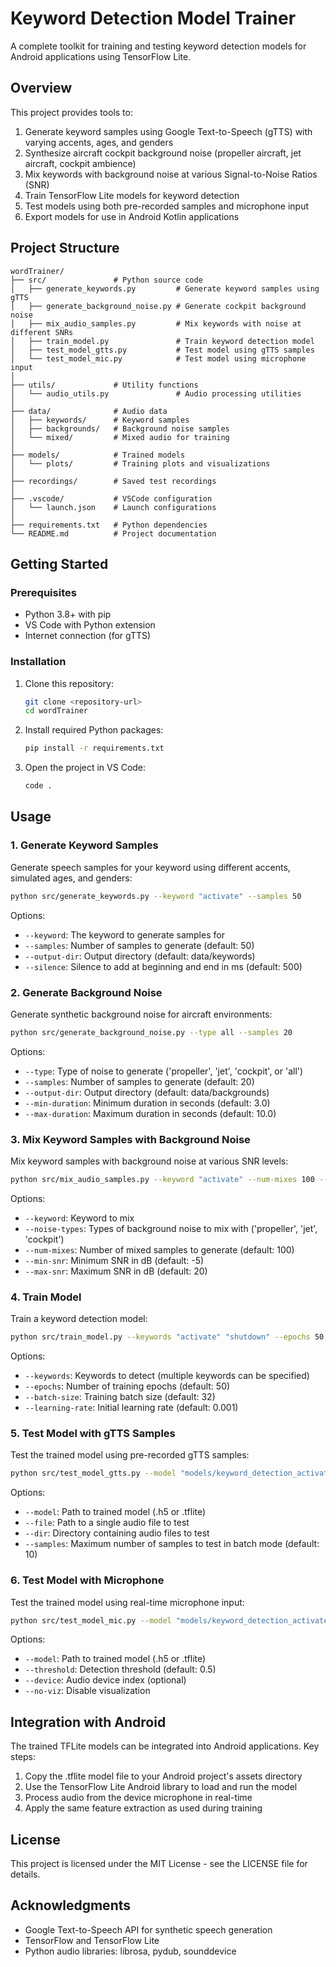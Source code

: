# Keyword Detection Model Trainer

A complete toolkit for training and testing keyword detection models for Android applications using TensorFlow Lite.

## Overview

This project provides tools to:

1. Generate keyword samples using Google Text-to-Speech (gTTS) with varying accents, ages, and genders
2. Synthesize aircraft cockpit background noise (propeller aircraft, jet aircraft, cockpit ambience)
3. Mix keywords with background noise at various Signal-to-Noise Ratios (SNR)
4. Train TensorFlow Lite models for keyword detection
5. Test models using both pre-recorded samples and microphone input
6. Export models for use in Android Kotlin applications

## Project Structure

```
wordTrainer/
├── src/               # Python source code
│   ├── generate_keywords.py         # Generate keyword samples using gTTS
│   ├── generate_background_noise.py # Generate cockpit background noise
│   ├── mix_audio_samples.py         # Mix keywords with noise at different SNRs
│   ├── train_model.py               # Train keyword detection model
│   ├── test_model_gtts.py           # Test model using gTTS samples
│   └── test_model_mic.py            # Test model using microphone input
│
├── utils/             # Utility functions
│   └── audio_utils.py               # Audio processing utilities
│
├── data/              # Audio data
│   ├── keywords/      # Keyword samples
│   ├── backgrounds/   # Background noise samples
│   └── mixed/         # Mixed audio for training
│
├── models/            # Trained models
│   └── plots/         # Training plots and visualizations
│
├── recordings/        # Saved test recordings
│
├── .vscode/           # VSCode configuration
│   └── launch.json    # Launch configurations
│
├── requirements.txt   # Python dependencies
└── README.md          # Project documentation
```

## Getting Started

### Prerequisites

- Python 3.8+ with pip
- VS Code with Python extension
- Internet connection (for gTTS)

### Installation

1. Clone this repository:
   ```bash
   git clone <repository-url>
   cd wordTrainer
   ```

2. Install required Python packages:
   ```bash
   pip install -r requirements.txt
   ```

3. Open the project in VS Code:
   ```bash
   code .
   ```

## Usage

### 1. Generate Keyword Samples

Generate speech samples for your keyword using different accents, simulated ages, and genders:

```bash
python src/generate_keywords.py --keyword "activate" --samples 50
```

Options:
- `--keyword`: The keyword to generate samples for
- `--samples`: Number of samples to generate (default: 50)
- `--output-dir`: Output directory (default: data/keywords)
- `--silence`: Silence to add at beginning and end in ms (default: 500)

### 2. Generate Background Noise

Generate synthetic background noise for aircraft environments:

```bash
python src/generate_background_noise.py --type all --samples 20
```

Options:
- `--type`: Type of noise to generate ('propeller', 'jet', 'cockpit', or 'all')
- `--samples`: Number of samples to generate (default: 20)
- `--output-dir`: Output directory (default: data/backgrounds)
- `--min-duration`: Minimum duration in seconds (default: 3.0)
- `--max-duration`: Maximum duration in seconds (default: 10.0)

### 3. Mix Keyword Samples with Background Noise

Mix keyword samples with background noise at various SNR levels:

```bash
python src/mix_audio_samples.py --keyword "activate" --num-mixes 100 --min-snr -5 --max-snr 20
```

Options:
- `--keyword`: Keyword to mix
- `--noise-types`: Types of background noise to mix with ('propeller', 'jet', 'cockpit')
- `--num-mixes`: Number of mixed samples to generate (default: 100)
- `--min-snr`: Minimum SNR in dB (default: -5)
- `--max-snr`: Maximum SNR in dB (default: 20)

### 4. Train Model

Train a keyword detection model:

```bash
python src/train_model.py --keywords "activate" "shutdown" --epochs 50 --batch-size 32
```

Options:
- `--keywords`: Keywords to detect (multiple keywords can be specified)
- `--epochs`: Number of training epochs (default: 50)
- `--batch-size`: Training batch size (default: 32)
- `--learning-rate`: Initial learning rate (default: 0.001)

### 5. Test Model with gTTS Samples

Test the trained model using pre-recorded gTTS samples:

```bash
python src/test_model_gtts.py --model "models/keyword_detection_activate_20250509_120000.tflite" --dir "data/keywords/activate"
```

Options:
- `--model`: Path to trained model (.h5 or .tflite)
- `--file`: Path to a single audio file to test
- `--dir`: Directory containing audio files to test
- `--samples`: Maximum number of samples to test in batch mode (default: 10)

### 6. Test Model with Microphone

Test the trained model using real-time microphone input:

```bash
python src/test_model_mic.py --model "models/keyword_detection_activate_20250509_120000.tflite" --threshold 0.7
```

Options:
- `--model`: Path to trained model (.h5 or .tflite)
- `--threshold`: Detection threshold (default: 0.5)
- `--device`: Audio device index (optional)
- `--no-viz`: Disable visualization

## Integration with Android

The trained TFLite models can be integrated into Android applications. Key steps:

1. Copy the .tflite model file to your Android project's assets directory
2. Use the TensorFlow Lite Android library to load and run the model
3. Process audio from the device microphone in real-time
4. Apply the same feature extraction as used during training

## License

This project is licensed under the MIT License - see the LICENSE file for details.

## Acknowledgments

- Google Text-to-Speech API for synthetic speech generation
- TensorFlow and TensorFlow Lite
- Python audio libraries: librosa, pydub, sounddevice
